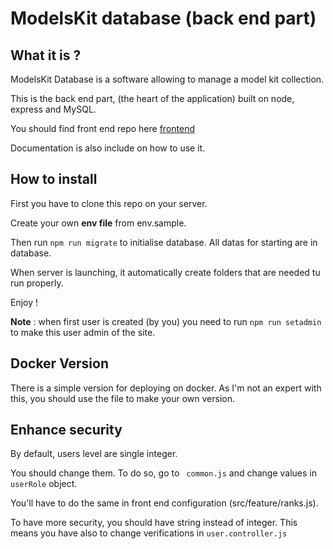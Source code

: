 ModelsKit database (back end part)
==

What it is ?
-
ModelsKit Database is a software allowing to manage a model kit collection.

This is the back end part, (the heart of the application) built on node, express and MySQL.

You should find front end repo here [frontend](https://github.com/GuillaumeCregut/models_front/)

Documentation is also include on how to use it.

How to install
-
First you have to clone this repo on your server.

Create your own **env file** from env.sample.

Then run `npm run migrate` to initialise database. All datas for starting are in database.

When server is launching, it automatically create folders that are needed tu run properly.

Enjoy !

**Note** : when first user is created (by you) you need to run `npm run setadmin` to make this user admin of the site.

Docker Version
-

There is a simple version for deploying on docker. As I'm not an expert with this, you should use the file to make your own version.

Enhance security
-

By default, users level are single integer. 

You should change them. To do so, go to ` common.js` and change values in `userRole` object.

You'll have to do the same in front end configuration (src/feature/ranks.js).

To have more security, you should have string instead of integer. This means you have also to change verifications in `user.controller.js`


